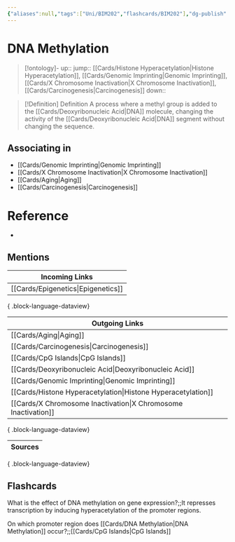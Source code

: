 ```yaml
---
{"aliases":null,"tags":["Uni/BIM202","flashcards/BIM202"],"dg-publish":true,"permalink":"/cards/dna-methylation/","dgPassFrontmatter":true}
---
```


# DNA Methylation

> [!ontology]-
> up:: 
> jump:: [[Cards/Histone Hyperacetylation\|Histone Hyperacetylation]], [[Cards/Genomic Imprinting\|Genomic Imprinting]], [[Cards/X Chromosome Inactivation\|X Chromosome Inactivation]], [[Cards/Carcinogenesis\|Carcinogenesis]]
> down:: 

> [!Definition] Definition
> A process where a methyl group is added to the [[Cards/Deoxyribonucleic Acid\|DNA]] molecule, changing the activity of the [[Cards/Deoxyribonucleic Acid\|DNA]] segment without changing the sequence. 

## Associating in

- [[Cards/Genomic Imprinting\|Genomic Imprinting]]
- [[Cards/X Chromosome Inactivation\|X Chromosome Inactivation]]
- [[Cards/Aging\|Aging]]
- [[Cards/Carcinogenesis\|Carcinogenesis]]

# Reference

- 

## Mentions

| Incoming Links                        |
| ------------------------------------- |
| [[Cards/Epigenetics\|Epigenetics]] |

{ .block-language-dataview}

| Outgoing Links                                                    |
| ----------------------------------------------------------------- |
| [[Cards/Aging\|Aging]]                                         |
| [[Cards/Carcinogenesis\|Carcinogenesis]]                       |
| [[Cards/CpG Islands\|CpG Islands]]                             |
| [[Cards/Deoxyribonucleic Acid\|Deoxyribonucleic Acid]]         |
| [[Cards/Genomic Imprinting\|Genomic Imprinting]]               |
| [[Cards/Histone Hyperacetylation\|Histone Hyperacetylation]]   |
| [[Cards/X Chromosome Inactivation\|X Chromosome Inactivation]] |

{ .block-language-dataview}

| Sources |
| ------- |

{ .block-language-dataview}

## Flashcards

What is the effect of DNA methylation on gene expression?;;It represses transcription by inducing hyperacetylation of the promoter regions.
<!--SR:!2024-10-18,7,250-->

On which promoter region does [[Cards/DNA Methylation\|DNA Methylation]] occur?;;[[Cards/CpG Islands\|CpG Islands]]
<!--SR:!2024-10-18,7,250-->